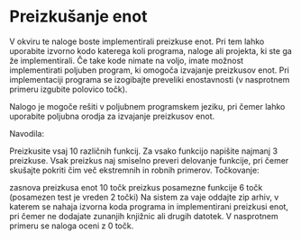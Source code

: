 # Preizkušanje enot

V okviru te naloge boste implementirali preizkuse enot. Pri tem lahko uporabite izvorno kodo katerega koli programa, naloge ali projekta, ki ste ga že implementirali. Če take kode nimate na voljo, imate možnost implementirati poljuben program, ki omogoča izvajanje preizkusov enot. Pri implementaciji programa se izogibajte preveliki enostavnosti (v nasprotnem primeru izgubite polovico točk).

Nalogo je mogoče rešiti v poljubnem programskem jeziku, pri čemer lahko uporabite poljubna orodja za izvajanje preizkusov enot.

Navodila:

Preizkusite vsaj 10 različnih funkcij.
Za vsako funkcijo napišite najmanj 3 preizkuse.
Vsak preizkus naj smiselno preveri delovanje funkcije, pri čemer skušajte pokriti čim več ekstremnih in robnih primerov.
Točkovanje:

zasnova preizkusa enot 10 točk
preizkus posamezne funkcije 6 točk (posamezen test je vreden 2 točki)
Na sistem za vaje oddajte zip arhiv, v katerem se nahaja izvorna koda programa in implementirani preizkusi enot, pri čemer ne dodajate zunanjih knjižnic ali drugih datotek. V nasprotnem primeru se naloga oceni z 0 točk.